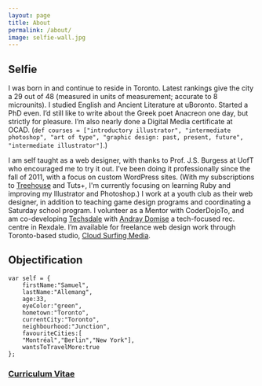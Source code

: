 ```yaml
---
layout: page
title: About
permalink: /about/
image: selfie-wall.jpg
---
```


## Selfie

I was born in and continue to reside in Toronto. Latest rankings give the city a 29 out of 48 (measured in units of measurement; accurate to 8 microunits). I studied English and Ancient Literature at uBoronto. Started a PhD even. I&rsquo;d still like to write about the Greek poet Anacreon one day, but strictly for pleasure. I&rsquo;m also nearly done a Digital Media certificate at OCAD. (`def courses = ["introductory illustrator", "intermediate photoshop", "art of type", "graphic design: past, present, future", "intermediate illustrator"]`.)

I am self taught as a web designer, with thanks to Prof. J.S. Burgess at UofT who encouraged me to try it out. I&rsquo;ve been doing it professionally since the fall of 2011, with a focus on custom WordPress sites. (With my subscriptions to [Treehouse](http://teamtreehouse.com/scallemang) and Tuts+, I'm currently focusing on learning Ruby and improving my Illustrator and Photoshop.) I work at a youth club as their web designer, in addition to teaching game design programs and coordinating a Saturday school program. I volunteer as a Mentor with CoderDojoTo, and am co-developing [Techsdale](http://techsdale.ca) with [Andray Domise](http://twitter.com/andraydomise) a tech-focused rec. centre in Rexdale. I&rsquo;m available for freelance web design work through Toronto-based studio, [Cloud Surfing Media](http://cloudsurfingmedia.com).


## Objectification

	var self = {
	 	firstName:"Samuel",
		lastName:"Allemang",
		age:33,
		eyeColor:"green",
		hometown:"Toronto",
		currentCity:"Toronto",
		neighbourhood:"Junction",
		favouriteCities:[
		"Montréal","Berlin","New York"],
		wantsToTravelMore:true
	};

### [Curriculum Vitae](http://ca.linkedin.com/in/scallemang)